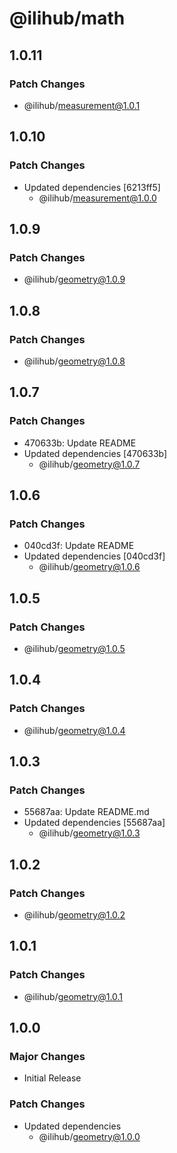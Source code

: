 # @ilihub/math

## 1.0.11

### Patch Changes

- @ilihub/measurement@1.0.1

## 1.0.10

### Patch Changes

- Updated dependencies [6213ff5]
  - @ilihub/measurement@1.0.0

## 1.0.9

### Patch Changes

- @ilihub/geometry@1.0.9

## 1.0.8

### Patch Changes

- @ilihub/geometry@1.0.8

## 1.0.7

### Patch Changes

- 470633b: Update README
- Updated dependencies [470633b]
  - @ilihub/geometry@1.0.7

## 1.0.6

### Patch Changes

- 040cd3f: Update README
- Updated dependencies [040cd3f]
  - @ilihub/geometry@1.0.6

## 1.0.5

### Patch Changes

- @ilihub/geometry@1.0.5

## 1.0.4

### Patch Changes

- @ilihub/geometry@1.0.4

## 1.0.3

### Patch Changes

- 55687aa: Update README.md
- Updated dependencies [55687aa]
  - @ilihub/geometry@1.0.3

## 1.0.2

### Patch Changes

- @ilihub/geometry@1.0.2

## 1.0.1

### Patch Changes

- @ilihub/geometry@1.0.1

## 1.0.0

### Major Changes

- Initial Release

### Patch Changes

- Updated dependencies
  - @ilihub/geometry@1.0.0
